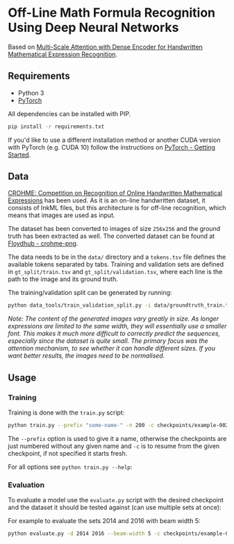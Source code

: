 # Off-Line Math Formula Recognition Using Deep Neural Networks

Based on [Multi-Scale Attention with Dense Encoder for Handwritten Mathematical Expression Recognition][arxiv-zhang18].

## Requirements

- Python 3
- [PyTorch][pytorch]

All dependencies can be installed with PIP.

```sh
pip install -r requirements.txt
```

If you'd like to use a different installation method or another CUDA version
with PyTorch (e.g. CUDA 10) follow the instructions on
[PyTorch - Getting Started][pytorch-started].

## Data

[CROHME: Competition on Recognition of Online Handwritten Mathematical
Expressions][crohme] has been used. As it is an on-line handwritten dataset, it
consists of InkML files, but this architecture is for off-line recognition,
which means that images are used as input.

The dataset has been converted to images of size `256x256` and the ground truth
has been extracted as well. The converted dataset can be found at
[Floydhub - crohme-png][crohme-png].

The data needs to be in the `data/` directory and a `tokens.tsv` file defines
the available tokens separated by tabs. Training and validation sets are defined
in `gt_split/train.tsv` and `gt_split/validation.tsv`, where each line is the
path to the image and its ground truth.

The training/validation split can be generated by running:

```sh
python data_tools/train_validation_split.py -i data/groundtruth_train.tsv -o data/gt_split
```

*Note: The content of the generated images vary greatly in size. As longer
expressions are limited to the same width, they will essentially use a smaller
font. This makes it much more difficult to correctly predict the sequences,
especially since the dataset is quite small. The primary focus was the
attention mechanism, to see whether it can handle different sizes. If you want
better results, the images need to be normalised.*

## Usage

### Training

Training is done with the `train.py` script:

```sh
python train.py --prefix "some-name-" -n 200 -c checkpoints/example-0022.pth
```

The `--prefix` option is used to give it a name, otherwise the checkpoints are
just numbered without any given name and `-c` is to resume from the given
checkpoint, if not specified it starts fresh.

For all options see `python train.py --help`:


### Evaluation

To evaluate a model use the `evaluate.py` script with the desired checkpoint and
the dataset it should be tested against (can use multiple sets at once):

For example to evaluate the sets 2014 and 2016 with beam width 5:

```sh
python evaluate.py -d 2014 2016 --beam-width 5 -c checkpoints/example-0022.pth
```

[arxiv-zhang18]: https://arxiv.org/pdf/1801.03530.pdf
[crohme]: https://www.isical.ac.in/~crohme/
[crohme-png]: https://www.floydhub.com/jungomi/datasets/crohme-png
[pytorch]: https://pytorch.org/
[pytorch-started]: https://pytorch.org/get-started/locally/
